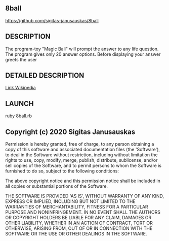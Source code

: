 ## 8ball 

https://github.com/sigitas-janusauskas/8ball

## DESCRIPTION

Тhe program-toy "Magic Ball" will prompt the answer to any life question. The program gives only 20 answer options. Before displaying your answer greets the user

## DETAILED DESCRIPTION

[Link Wikipedia](https://en.wikipedia.org/wiki/Magic_8-Ball)

## LAUNCH

ruby 8ball.rb

## Copyright (c) 2020 Sigitas Janusauskas

Permission is hereby granted, free of charge, to any person obtaining a copy of this software and associated documentation files (the 'Software'), to deal in the Software without restriction, including without limitation the rights to use, copy, modify, merge, publish, distribute, sublicense, and/or sell copies of the Software, and to permit persons to whom the Software is furnished to do so, subject to the following conditions:

The above copyright notice and this permission notice shall be included in all copies or substantial portions of the Software.

THE SOFTWARE IS PROVIDED 'AS IS', WITHOUT WARRANTY OF ANY KIND, EXPRESS OR IMPLIED, INCLUDING BUT NOT LIMITED TO THE WARRANTIES OF MERCHANTABILITY, FITNESS FOR A PARTICULAR PURPOSE AND NONINFRINGEMENT. IN NO EVENT SHALL THE AUTHORS OR COPYRIGHT HOLDERS BE LIABLE FOR ANY CLAIM, DAMAGES OR OTHER LIABILITY, WHETHER IN AN ACTION OF CONTRACT, TORT OR OTHERWISE, ARISING FROM, OUT OF OR IN CONNECTION WITH THE SOFTWARE OR THE USE OR OTHER DEALINGS IN THE SOFTWARE.
